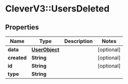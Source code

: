 # CleverV3::UsersDeleted

## Properties
Name | Type | Description | Notes
------------ | ------------- | ------------- | -------------
**data** | [**UserObject**](UserObject.md) |  | [optional] 
**created** | **String** |  | [optional] 
**id** | **String** |  | [optional] 
**type** | **String** |  | 

